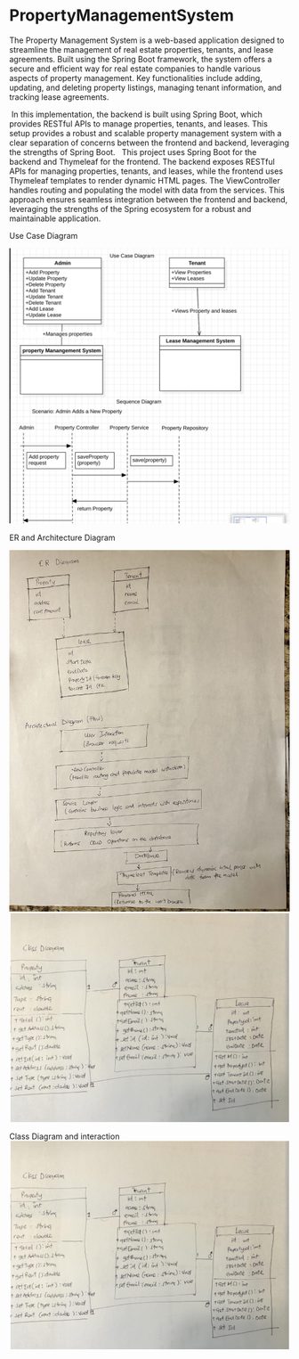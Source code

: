 # PropertyManagementSystem
The Property Management System is a web-based application designed to streamline the management of real estate properties, tenants, and lease agreements. Built using the Spring Boot framework, the system offers a secure and efficient way for real estate companies to handle various aspects of property management. Key functionalities include adding, updating, and deleting property listings, managing tenant information, and tracking lease agreements.  


 In this implementation, the backend is built using Spring Boot, which provides RESTful APIs to manage properties, tenants, and leases. 
This setup provides a robust and scalable property management system with a clear separation of concerns between the frontend and backend, leveraging the strengths of  Spring Boot.
  This project uses Spring Boot for the backend and Thymeleaf for the frontend. The backend exposes RESTful APIs for managing properties, tenants, and leases, while the frontend uses Thymeleaf templates to render dynamic HTML pages. The ViewController handles routing and populating the model with data from the services.
This approach ensures seamless integration between the frontend and backend, leveraging the strengths of the Spring ecosystem for a robust and maintainable application.


Use Case Diagram

![7EC87701-9F86-450D-8A0B-1EAFDFE4C4AD.jpeg](src%2Fmain%2Fjava%2Fmiu%2Fedu%2FSpringSecurity%2Fimages%2F7EC87701-9F86-450D-8A0B-1EAFDFE4C4AD.jpeg)



ER and Architecture Diagram

![IMG_8939.jpg](src%2Fmain%2Fjava%2Fmiu%2Fedu%2FSpringSecurity%2Fimages%2FIMG_8939.jpg)![FA6F1482-7211-4141-B227-2C15FB634298.jpeg](src%2Fmain%2Fjava%2Fmiu%2Fedu%2FSpringSecurity%2Fimages%2FFA6F1482-7211-4141-B227-2C15FB634298.jpeg)


Class Diagram and interaction 
![FA6F1482-7211-4141-B227-2C15FB634298.jpeg](src%2Fmain%2Fjava%2Fmiu%2Fedu%2FSpringSecurity%2Fimages%2FFA6F1482-7211-4141-B227-2C15FB634298.jpeg)